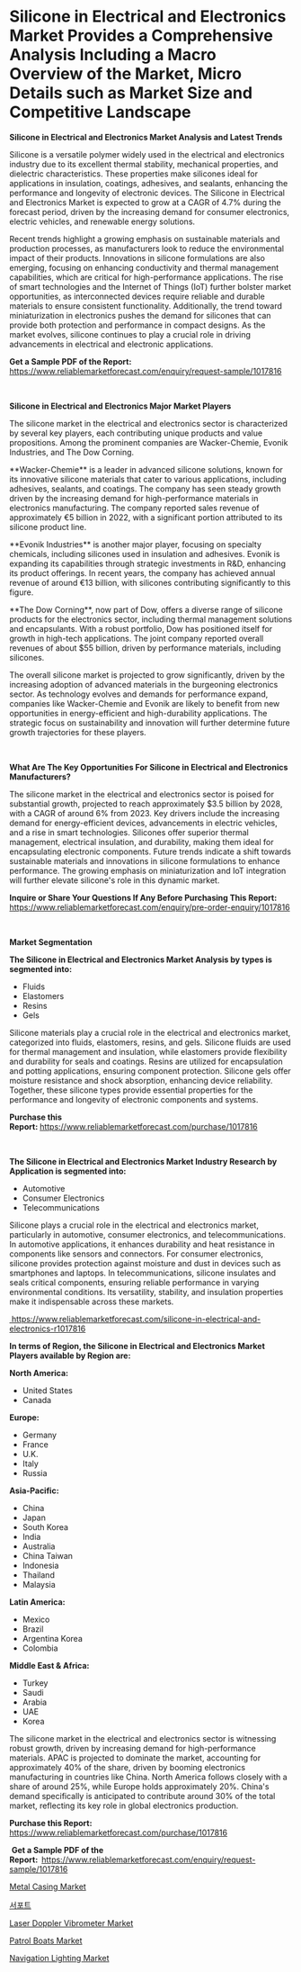<p><h1>Silicone in Electrical and Electronics Market Provides a Comprehensive Analysis Including a Macro Overview of the Market, Micro Details such as Market Size and Competitive Landscape</h1></p><p><strong>Silicone in Electrical and Electronics Market Analysis and Latest Trends</strong></p>
<p><p>Silicone is a versatile polymer widely used in the electrical and electronics industry due to its excellent thermal stability, mechanical properties, and dielectric characteristics. These properties make silicones ideal for applications in insulation, coatings, adhesives, and sealants, enhancing the performance and longevity of electronic devices. The Silicone in Electrical and Electronics Market is expected to grow at a CAGR of 4.7% during the forecast period, driven by the increasing demand for consumer electronics, electric vehicles, and renewable energy solutions.</p><p>Recent trends highlight a growing emphasis on sustainable materials and production processes, as manufacturers look to reduce the environmental impact of their products. Innovations in silicone formulations are also emerging, focusing on enhancing conductivity and thermal management capabilities, which are critical for high-performance applications. The rise of smart technologies and the Internet of Things (IoT) further bolster market opportunities, as interconnected devices require reliable and durable materials to ensure consistent functionality. Additionally, the trend toward miniaturization in electronics pushes the demand for silicones that can provide both protection and performance in compact designs. As the market evolves, silicone continues to play a crucial role in driving advancements in electrical and electronic applications.</p></p>
<p><strong>Get a Sample PDF of the Report:&nbsp;</strong> <a href="https://www.reliablemarketforecast.com/enquiry/request-sample/1017816?utm_campaign=1080&utm_medium=2&utm_source=Github&utm_content=ia&utm_term=26122024&utm_id=silicone-in-electrical-and-electronics">https://www.reliablemarketforecast.com/enquiry/request-sample/1017816</a></p>
<p>&nbsp;</p>
<p><strong>Silicone in Electrical and Electronics Major Market Players</strong></p>
<p><p>The silicone market in the electrical and electronics sector is characterized by several key players, each contributing unique products and value propositions. Among the prominent companies are Wacker-Chemie, Evonik Industries, and The Dow Corning.</p><p>**Wacker-Chemie** is a leader in advanced silicone solutions, known for its innovative silicone materials that cater to various applications, including adhesives, sealants, and coatings. The company has seen steady growth driven by the increasing demand for high-performance materials in electronics manufacturing. The company reported sales revenue of approximately €5 billion in 2022, with a significant portion attributed to its silicone product line.</p><p>**Evonik Industries** is another major player, focusing on specialty chemicals, including silicones used in insulation and adhesives. Evonik is expanding its capabilities through strategic investments in R&D, enhancing its product offerings. In recent years, the company has achieved annual revenue of around €13 billion, with silicones contributing significantly to this figure.</p><p>**The Dow Corning**, now part of Dow, offers a diverse range of silicone products for the electronics sector, including thermal management solutions and encapsulants. With a robust portfolio, Dow has positioned itself for growth in high-tech applications. The joint company reported overall revenues of about $55 billion, driven by performance materials, including silicones.</p><p>The overall silicone market is projected to grow significantly, driven by the increasing adoption of advanced materials in the burgeoning electronics sector. As technology evolves and demands for performance expand, companies like Wacker-Chemie and Evonik are likely to benefit from new opportunities in energy-efficient and high-durability applications. The strategic focus on sustainability and innovation will further determine future growth trajectories for these players.</p></p>
<p>&nbsp;</p>
<p><strong>What Are The Key Opportunities For Silicone in Electrical and Electronics Manufacturers?</strong></p>
<p><p>The silicone market in the electrical and electronics sector is poised for substantial growth, projected to reach approximately $3.5 billion by 2028, with a CAGR of around 6% from 2023. Key drivers include the increasing demand for energy-efficient devices, advancements in electric vehicles, and a rise in smart technologies. Silicones offer superior thermal management, electrical insulation, and durability, making them ideal for encapsulating electronic components. Future trends indicate a shift towards sustainable materials and innovations in silicone formulations to enhance performance. The growing emphasis on miniaturization and IoT integration will further elevate silicone's role in this dynamic market.</p></p>
<p><strong>Inquire or Share Your Questions If Any Before Purchasing This Report:</strong> <a href="https://www.reliablemarketforecast.com/enquiry/pre-order-enquiry/1017816?utm_campaign=1080&utm_medium=2&utm_source=Github&utm_content=ia&utm_term=26122024&utm_id=silicone-in-electrical-and-electronics">https://www.reliablemarketforecast.com/enquiry/pre-order-enquiry/1017816</a></p>
<p>&nbsp;</p>
<p><strong>Market Segmentation</strong></p>
<p><strong>The Silicone in Electrical and Electronics Market Analysis by types is segmented into:</strong></p>
<p><ul><li>Fluids</li><li>Elastomers</li><li>Resins</li><li>Gels</li></ul></p>
<p><p>Silicone materials play a crucial role in the electrical and electronics market, categorized into fluids, elastomers, resins, and gels. Silicone fluids are used for thermal management and insulation, while elastomers provide flexibility and durability for seals and coatings. Resins are utilized for encapsulation and potting applications, ensuring component protection. Silicone gels offer moisture resistance and shock absorption, enhancing device reliability. Together, these silicone types provide essential properties for the performance and longevity of electronic components and systems.</p></p>
<p><strong>Purchase this Report:&nbsp;</strong><a href="https://www.reliablemarketforecast.com/purchase/1017816?utm_campaign=1080&utm_medium=2&utm_source=Github&utm_content=ia&utm_term=26122024&utm_id=silicone-in-electrical-and-electronics">https://www.reliablemarketforecast.com/purchase/1017816</a></p>
<p>&nbsp;</p>
<p><strong>The Silicone in Electrical and Electronics Market Industry Research by Application is segmented into:</strong></p>
<p><ul><li>Automotive</li><li>Consumer Electronics</li><li>Telecommunications</li></ul></p>
<p><p>Silicone plays a crucial role in the electrical and electronics market, particularly in automotive, consumer electronics, and telecommunications. In automotive applications, it enhances durability and heat resistance in components like sensors and connectors. For consumer electronics, silicone provides protection against moisture and dust in devices such as smartphones and laptops. In telecommunications, silicone insulates and seals critical components, ensuring reliable performance in varying environmental conditions. Its versatility, stability, and insulation properties make it indispensable across these markets.</p></p>
<p><a href="https://www.reliablemarketforecast.com/silicone-in-electrical-and-electronics-r1017816?utm_campaign=1080&utm_medium=2&utm_source=Github&utm_content=ia&utm_term=26122024&utm_id=silicone-in-electrical-and-electronics">&nbsp;https://www.reliablemarketforecast.com/silicone-in-electrical-and-electronics-r1017816</a></p>
<p><strong>In terms of Region, the Silicone in Electrical and Electronics Market Players available by Region are:</strong></p>
<p>
    <p> <strong> North America: </strong>
        <ul>
            <li>United States</li>
            <li>Canada</li>
        </ul>
        </p> 
    <p> <strong> Europe: </strong>
        <ul>
            <li>Germany</li>
            <li>France</li>
            <li>U.K.</li>
            <li>Italy</li>
            <li>Russia</li>
        </ul>
        </p> 
    <p> <strong> Asia-Pacific: </strong>
        <ul>
            <li>China</li>
            <li>Japan</li>
            <li>South Korea</li>
            <li>India</li>
            <li>Australia</li>
            <li>China Taiwan</li>
            <li>Indonesia</li>
            <li>Thailand</li>
            <li>Malaysia</li>
        </ul>
        </p> 
    <p> <strong> Latin America: </strong>
        <ul>
            <li>Mexico</li>
            <li>Brazil</li>
            <li>Argentina Korea</li>
            <li>Colombia</li>
        </ul>
        </p> 
    <p> <strong> Middle East & Africa: </strong>
        <ul>
            <li>Turkey</li>
            <li>Saudi</li>
            <li>Arabia</li>
            <li>UAE</li>
            <li>Korea</li>
        </ul>
    </p>
    </p>
<p><p>The silicone market in the electrical and electronics sector is witnessing robust growth, driven by increasing demand for high-performance materials. APAC is projected to dominate the market, accounting for approximately 40% of the share, driven by booming electronics manufacturing in countries like China. North America follows closely with a share of around 25%, while Europe holds approximately 20%. China's demand specifically is anticipated to contribute around 30% of the total market, reflecting its key role in global electronics production.</p></p>
<p><strong>Purchase this Report: </strong><a href="https://www.reliablemarketforecast.com/purchase/1017816?utm_campaign=1080&utm_medium=2&utm_source=Github&utm_content=ia&utm_term=26122024&utm_id=silicone-in-electrical-and-electronics">https://www.reliablemarketforecast.com/purchase/1017816</a></p>
<p>&nbsp;<strong>Get a Sample PDF of the Report:&nbsp;&nbsp;</strong><a href="https://www.reliablemarketforecast.com/enquiry/request-sample/1017816?utm_campaign=1080&utm_medium=2&utm_source=Github&utm_content=ia&utm_term=26122024&utm_id=silicone-in-electrical-and-electronics">https://www.reliablemarketforecast.com/enquiry/request-sample/1017816</a></p>
<p><strong></strong></p>
<p><p><a href="https://www.linkedin.com/pulse/f-my-mkt-intel-xkfif?utm_campaign=1080&utm_medium=2&utm_source=Github&utm_content=ia&utm_term=26122024&utm_id=silicone-in-electrical-and-electronics">Metal Casing Market</a></p><p><a href="https://github.com/sougarounis/Market-Research-Report-List-6/blob/main/555806528936.md?utm_campaign=1080&utm_medium=2&utm_source=Github&utm_content=ia&utm_term=26122024&utm_id=silicone-in-electrical-and-electronics">서포트</a></p><p><a href="https://www.linkedin.com/pulse/key-driving-factors-laser-doppler-vibrometer-industry-striking-rs1gf?utm_campaign=1080&utm_medium=2&utm_source=Github&utm_content=ia&utm_term=26122024&utm_id=silicone-in-electrical-and-electronics">Laser Doppler Vibrometer Market</a></p><p><a href="https://www.linkedin.com/pulse/forecasted-growth-key-players-patrol-boats-market-2024-2031-n6f5f?utm_campaign=1080&utm_medium=2&utm_source=Github&utm_content=ia&utm_term=26122024&utm_id=silicone-in-electrical-and-electronics">Patrol Boats Market</a></p><p><a href="https://www.linkedin.com/pulse/navigation-lighting-market-from-20242031-in-depth-quantitative-pspbf?utm_campaign=1080&utm_medium=2&utm_source=Github&utm_content=ia&utm_term=26122024&utm_id=silicone-in-electrical-and-electronics">Navigation Lighting Market</a></p></p>